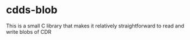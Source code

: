 # cdds-blob
This is a small C library that makes it relatively straightforward to read and write blobs of CDR
